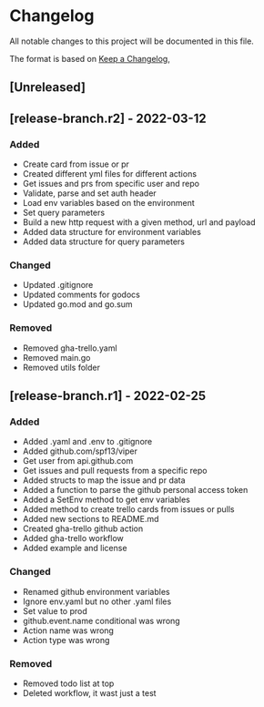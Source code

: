 # Changelog
All notable changes to this project will be documented in this file.

The format is based on [Keep a Changelog](https://keepachangelog.com/en/1.0.0/),

## [Unreleased]

## [release-branch.r2] - 2022-03-12
### Added
- Create card from issue or pr
- Created different yml files for different actions
- Get issues and prs from specific user and repo
- Validate, parse and set auth header
- Load env variables based on the environment
- Set query parameters
- Build a new http request with a given method, url and payload
- Added data structure for environment variables
- Added data structure for query parameters

### Changed
- Updated .gitignore
- Updated comments for godocs
- Updated go.mod and go.sum

### Removed
- Removed gha-trello.yaml
- Removed main.go
- Removed utils folder

## [release-branch.r1] - 2022-02-25
### Added
- Added .yaml and .env to .gitignore
- Added github.com/spf13/viper
- Get user from api.github.com
- Get issues and pull requests from a specific repo
- Added structs to map the issue and pr data
- Added a function to parse the github personal access token
- Added a SetEnv method to get env variables
- Added method to create trello cards from issues or pulls
- Added new sections to README.md
- Created gha-trello github action
- Added gha-trello workflow
- Added example and license

### Changed
- Renamed github environment variables
- Ignore env.yaml but no other .yaml files
- Set value to prod
- github.event.name conditional was wrong
- Action name was wrong
- Action type was wrong

### Removed
- Removed todo list at top
- Deleted workflow, it wast just a test